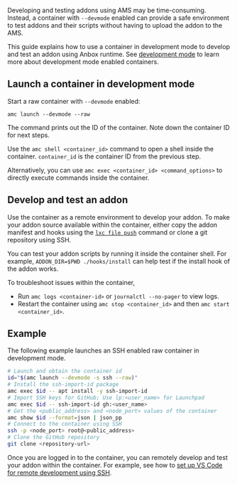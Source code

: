 Developing and testing addons using AMS may be time-consuming. Instead, a container with `--devmode` enabled can provide a safe environment to test addons and their scripts without having to upload the addon to the AMS.

This guide explains how to use a container in development mode to develop and test an addon using Anbox runtime. See [development mode](https://discourse.ubuntu.com/t/17763#dev-mode) to learn more about development mode enabled containers.

## Launch a container in development mode

Start a raw container with `--devmode` enabled:

```
amc launch --devmode --raw
```

The command prints out the ID of the container. Note down the container ID for next steps.

Use the `amc shell <container_id>` command to open a shell inside the container. `container_id` is the container ID from the previous step.

Alternatively, you can use `amc exec <container_id> <command_options>` to directly execute commands inside the container.

## Develop and test an addon

Use the container as a remote environment to develop your addon. To make your addon source available within the container, either copy the addon manifest and hooks using the [`lxc file push`](https://documentation.ubuntu.com/lxd/en/latest/howto/instances_access_files/#push-files-from-the-local-machine-to-the-instance) command or clone a git repository using SSH.

You can test your addon scripts by running it inside the container shell. For example, `ADDON_DIR=$PWD ./hooks/install` can help test if the install hook of the addon works.

To troubleshoot issues within the container,
* Run `amc logs <container-id>` or `journalctl --no-pager` to view logs.
* Restart the container using `amc stop <container_id>` and then `amc start <container_id>`.

## Example
The following example launches an SSH enabled raw container in development mode.
```bash
# Launch and obtain the container id
id="$(amc launch --devmode -s ssh --raw)"
# Install the ssh-import-id package
amc exec $id -- apt install -y ssh-import-id
# Import SSH keys for GitHub; Use lp:<user_name> for Launchpad
amc exec $id -- ssh-import-id gh:<user_name>
# Get the <public_address> and <node_port> values of the container
amc show $id --format=json | json_pp
# Connect to the container using SSH
ssh -p <node_port> root@<public_address>
# Clone the GitHub repository
git clone <repository-url>
```
Once you are logged in to the container, you can remotely develop and test your addon within the container. For example, see how to [set up VS Code for remote development using SSH](https://code.visualstudio.com/docs/remote/ssh).
